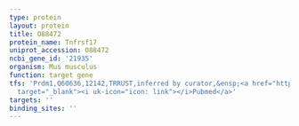 ```yaml
---
type: protein
layout: protein
title: O88472
protein_name: Tnfrsf17
uniprot_accession: O88472
ncbi_gene_id: '21935'
organism: Mus musculus
function: target gene
tfs: 'Prdm1,Q60636,12142,TRRUST,inferred by curator,&ensp;<a href="https://www.ncbi.nlm.nih.gov/pubmed/?term=20339926%5Buid%5D"
  target="_blank"><i uk-icon="icon: link"></i>Pubmed</a>'
targets: ''
binding_sites: ''
---
```

